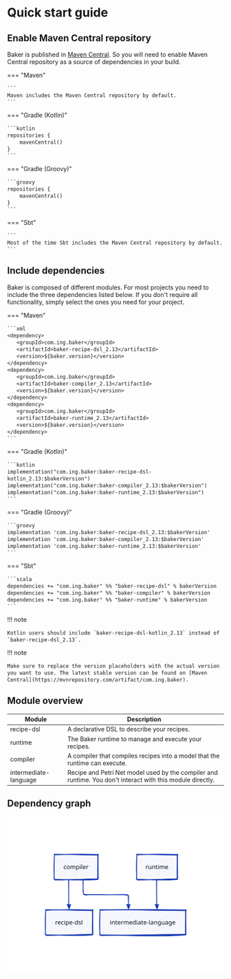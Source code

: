 # Quick start guide

## Enable Maven Central repository

Baker is published in [Maven Central](https://mvnrepository.com/artifact/com.ing.baker). So you will need to enable
Maven Central repository as a source of dependencies in your build.

=== "Maven"

    ```
    Maven includes the Maven Central repository by default.
    ```

=== "Gradle (Kotlin)"

    ```kotlin
    repositories {
        mavenCentral()
    }
    ```

=== "Gradle (Groovy)"

    ```groovy
    repositories {
        mavenCentral()
    }
    ```

=== "Sbt"

    ```
    Most of the time Sbt includes the Maven Central repository by default.
    ```

## Include dependencies

Baker is composed of different modules. For most projects you need to include the three dependencies listed below.
If you don't require all functionality, simply select the ones you need for your project.

=== "Maven"

    ```xml 
    <dependency>
       <groupId>com.ing.baker</groupId>
       <artifactId>baker-recipe-dsl_2.13</artifactId>
       <version>${baker.version}</version>
    </dependency>
    <dependency>
       <groupId>com.ing.baker</groupId>
       <artifactId>baker-compiler_2.13</artifactId>
       <version>${baker.version}</version>
    </dependency>
    <dependency>
       <groupId>com.ing.baker</groupId>
       <artifactId>baker-runtime_2.13</artifactId>
       <version>${baker.version}</version>
    </dependency>
    ```

=== "Gradle (Kotlin)"

    ```kotlin
    implementation("com.ing.baker:baker-recipe-dsl-kotlin_2.13:$bakerVersion")
    implementation("com.ing.baker:baker-compiler_2.13:$bakerVersion")
    implementation("com.ing.baker:baker-runtime_2.13:$bakerVersion")
    ```

=== "Gradle (Groovy)"

    ```groovy
    implementation 'com.ing.baker:baker-recipe-dsl_2.13:$bakerVersion'
    implementation 'com.ing.baker:baker-compiler_2.13:$bakerVersion'
    implementation 'com.ing.baker:baker-runtime_2.13:$bakerVersion'
    ```

=== "Sbt"

    ```scala 
    dependencies += "com.ing.baker" %% "baker-recipe-dsl" % bakerVersion
    dependencies += "com.ing.baker" %% "baker-compiler" % bakerVersion
    dependencies += "com.ing.baker" %% "baker-runtime" % bakerVersion
    ```

!!! note

    Kotlin users should include `baker-recipe-dsl-kotlin_2.13` instead of `baker-recipe-dsl_2.13`.

!!! note

    Make sure to replace the version placeholders with the actual version
    you want to use. The latest stable version can be found on [Maven Central](https://mvnrepository.com/artifact/com.ing.baker).

## Module overview

| Module                | Description                                                                                                |
|-----------------------|------------------------------------------------------------------------------------------------------------|
| recipe-dsl            | A declarative DSL to describe your recipes.                                                                |
| runtime               | The Baker runtime to manage and execute your recipes.                                                      |
| compiler              | A compiler that compiles recipes into a model that the runtime can execute.                                |
| intermediate-language | Recipe and Petri Net model used by the compiler and runtime. You don't interact with this module directly. |

## Dependency graph

![Dependency graph](../images/module-dependencies.svg)
